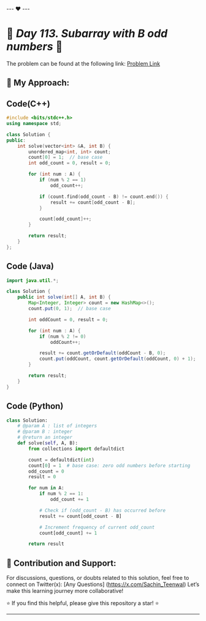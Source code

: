 --- ❤️ ---

# 🚀 _Day 113. Subarray with B odd numbers_ 🧠


The problem can be found at the following link: [Problem Link](https://www.interviewbit.com/problems/subarray-with-b-odd-numbers/)

## 🎯 **My Approach:**


## Code(C++)
```cpp
#include <bits/stdc++.h>
using namespace std;

class Solution {
public:
    int solve(vector<int> &A, int B) {
        unordered_map<int, int> count;
        count[0] = 1;  // base case
        int odd_count = 0, result = 0;

        for (int num : A) {
            if (num % 2 == 1)
                odd_count++;

            if (count.find(odd_count - B) != count.end()) {
                result += count[odd_count - B];
            }

            count[odd_count]++;
        }

        return result;
    }
};

```

## Code (Java)

```java
import java.util.*;

class Solution {
    public int solve(int[] A, int B) {
        Map<Integer, Integer> count = new HashMap<>();
        count.put(0, 1);  // base case

        int oddCount = 0, result = 0;

        for (int num : A) {
            if (num % 2 != 0)
                oddCount++;

            result += count.getOrDefault(oddCount - B, 0);
            count.put(oddCount, count.getOrDefault(oddCount, 0) + 1);
        }

        return result;
    }
}

```

## Code (Python)

```python
class Solution:
    # @param A : list of integers
    # @param B : integer
    # @return an integer
    def solve(self, A, B):
        from collections import defaultdict

        count = defaultdict(int)
        count[0] = 1  # base case: zero odd numbers before starting
        odd_count = 0
        result = 0

        for num in A:
            if num % 2 == 1:
                odd_count += 1

            # Check if (odd_count - B) has occurred before
            result += count[odd_count - B]

            # Increment frequency of current odd_count
            count[odd_count] += 1

        return result

```



## 🎯 **Contribution and Support:**

For discussions, questions, or doubts related to this solution, feel free to connect on Twitter(x): [Any Questions] (https://x.com/Sachin_Teenwal) Let’s make this learning journey more collaborative!

⭐ If you find this helpful, please give this repository a star! ⭐

---
